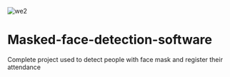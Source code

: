 ![we2](https://github.com/Mohammedlodghar/Masked-face-detection-software/assets/58025557/5695c8ed-b2ca-4def-9247-06300d4a0435)

# Masked-face-detection-software
Complete project used to detect people with face mask and register their attendance
